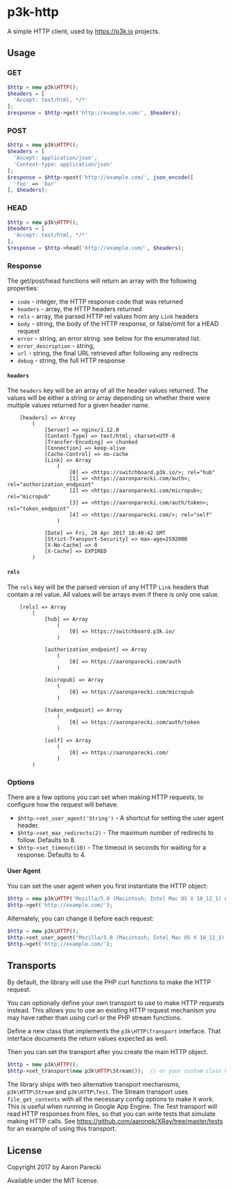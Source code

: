 # p3k-http

A simple HTTP client, used by https://p3k.io projects.

## Usage

### GET

```php
$http = new p3k\HTTP();
$headers = [
  'Accept: text/html, */*'
];
$response = $http->get('http://example.com/', $headers);
```

### POST

```php
$http = new p3k\HTTP();
$headers = [
  'Accept: application/json',
  'Content-type: application/json'
];
$response = $http->post('http://example.com/', json_encode([
  'foo' => 'bar'
], $headers);
```

### HEAD

```php
$http = new p3k\HTTP();
$headers = [
  'Accept: text/html, */*'
];
$response = $http->head('http://example.com/', $headers);
```

### Response

The get/post/head functions will return an array with the following properties:

* `code` - integer, the HTTP response code that was returned
* `headers` - array, the HTTP headers returned
* `rels` - array, the parsed HTTP rel values from any `Link` headers
* `body` - string, the body of the HTTP response, or false/omit for a HEAD request
* `error` - string, an error string. see below for the enumerated list.
* `error_description` - string,
* `url` - string, the final URL retrieved after following any redirects
* `debug` - string, the full HTTP response

#### `headers`

The `headers` key will be an array of all the header values returned. The values will be either a string or array depending on whether there were multiple values returned for a given header name.

```
    [headers] => Array
        (
            [Server] => nginx/1.12.0
            [Content-Type] => text/html; charset=UTF-8
            [Transfer-Encoding] => chunked
            [Connection] => keep-alive
            [Cache-Control] => no-cache
            [Link] => Array
                (
                    [0] => <https://switchboard.p3k.io/>; rel="hub"
                    [1] => <https://aaronparecki.com/auth>; rel="authorization_endpoint"
                    [2] => <https://aaronparecki.com/micropub>; rel="micropub"
                    [3] => <https://aaronparecki.com/auth/token>; rel="token_endpoint"
                    [4] => <https://aaronparecki.com/>; rel="self"
                )

            [Date] => Fri, 28 Apr 2017 18:40:42 GMT
            [Strict-Transport-Security] => max-age=2592000
            [X-No-Cache] => 0
            [X-Cache] => EXPIRED
        )
```

#### `rels`

The `rels` key will be the parsed version of any HTTP `Link` headers that contain a rel value. All values will be arrays even if there is only one value.

```
    [rels] => Array
        (
            [hub] => Array
                (
                    [0] => https://switchboard.p3k.io/
                )

            [authorization_endpoint] => Array
                (
                    [0] => https://aaronparecki.com/auth
                )

            [micropub] => Array
                (
                    [0] => https://aaronparecki.com/micropub
                )

            [token_endpoint] => Array
                (
                    [0] => https://aaronparecki.com/auth/token
                )

            [self] => Array
                (
                    [0] => https://aaronparecki.com/
                )
        )
```


### Options

There are a few options you can set when making HTTP requests, to configure how the request will behave.

* `$http->set_user_agent('String')` - A shortcut for setting the user agent header.
* `$http->set_max_redirects(2)` - The maximum number of redirects to follow. Defaults to 8.
* `$http->set_timeout(10)` - The timeout in seconds for waiting for a response. Defaults to 4.

#### User Agent

You can set the user agent when you first instantiate the HTTP object:

```php
$http = new p3k\HTTP('Mozilla/5.0 (Macintosh; Intel Mac OS X 10_12_1) AppleWebKit/537.36 (KHTML, like Gecko) Chrome/57.0.2987.133 Safari/537.36 p3k-http/0.1.0');
$http->get('http://example.com/');
```

Alternately, you can change it before each request:

```php
$http = new p3k\HTTP();
$http->set_user_agent('Mozilla/5.0 (Macintosh; Intel Mac OS X 10_12_1) AppleWebKit/537.36 (KHTML, like Gecko) Chrome/57.0.2987.133 Safari/537.36 p3k-http/0.1.0');
$http->get('http://example.com/');
```


## Transports

By default, the library will use the PHP curl functions to make the HTTP request.

You can optionally define your own transport to use to make HTTP requests instead. This allows you to use an existing HTTP request mechanism you may have rather than using curl or the PHP stream functions.

Define a new class that implements the `p3k\HTTP\Transport` interface. That interface documents the return values expected as well.

Then you can set the transport after you create the main HTTP object.

```php
$http = new p3k\HTTP();
$http->set_transport(new p3k\HTTP\Stream());  // or your custom class here
```

The library ships with two alternative transport mechanisms, `p3k\HTTP\Stream` and `p3k\HTTP\Test`. The Stream transport uses `file_get_contents` with all the necessary config options to make it work. This is useful when running in Google App Engine. The Test transport will read HTTP responses from files, so that you can write tests that simulate making HTTP calls. See https://github.com/aaronpk/XRay/tree/master/tests for an example of using this transport.


## License

Copyright 2017 by Aaron Parecki

Available under the MIT license.

